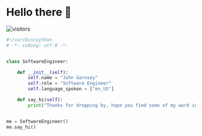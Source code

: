 # Hello there 👋

![visitors](https://visitor-badge.laobi.icu/badge?page_id=johngarnsey.johngarnsey)

```python
#!/usr/bin/python
# -*- coding: utf-8 -*-


class SoftwareEngineer:

    def __init__(self):
        self.name = "John Garnsey"
        self.role = "Software Engineer"
        self.language_spoken = ["en_US"]

    def say_hi(self):
        print("Thanks for dropping by, hope you find some of my work interesting.")


me = SoftwareEngineer()
me.say_hi()
```
